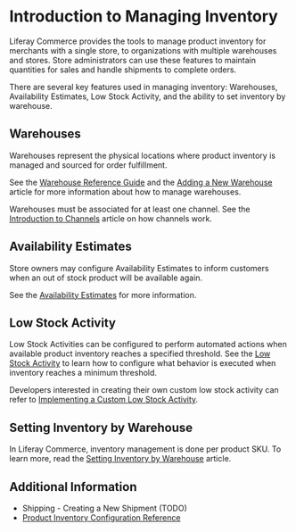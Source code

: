 # Introduction to Managing Inventory

Liferay Commerce provides the tools to manage product inventory for merchants with a single store, to organizations with multiple warehouses and stores. Store administrators can use these features to maintain quantities for sales and handle shipments to complete orders.

There are several key features used in managing inventory: Warehouses, Availability Estimates, Low Stock Activity, and the ability to set inventory by warehouse.

## Warehouses

Warehouses represent the physical locations where product inventory is managed and sourced for order fulfillment.

See the [Warehouse Reference Guide](../warehouse-reference-guide/README.md) and the [Adding a New Warehouse](../adding-a-new-warehouse/README.md) article for more information about how to manage warehouses.

Warehouses must be associated for at least one channel. See the [Introduction to Channels](../catalog/introduction-to-channels.md) article on how channels work.

## Availability Estimates

Store owners may configure Availability Estimates to inform customers when an out of stock product will be available again.

See the [Availability Estimates](../availability-estimates/README.md) for more information.

## Low Stock Activity

Low Stock Activities can be configured to perform automated actions when available product inventory reaches a specified threshold. See the [Low Stock Activity](../low-stock-activity/README.md) to learn how to configure what behavior is executed when inventory reaches a minimum threshold.

Developers interested in creating their own custom low stock activity can refer to [Implementing a Custom Low Stock Activity](../../../../developer-guide/tutorial/implementing-a-custom-low-stock-activity/README.md).

## Setting Inventory by Warehouse

In Liferay Commerce, inventory management is done per product SKU. To learn more, read the [Setting Inventory by Warehouse](../setting-inventory-by-warehouse/README.md) article.

## Additional Information

* Shipping - Creating a New Shipment (TODO)
* [Product Inventory Configuration Reference](../product-inventory-configuration-reference/README.md)
